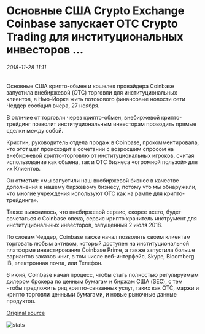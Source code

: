 # Основные США Crypto Exchange Coinbase запускает OTC Crypto Trading для институциональных инвесторов ...

###### 2018-11-28 11:11

Основные США крипто-обмен и кошелек провайдера Coinbase запустила внебиржевой (OTC) торговли для институциональных клиентов, в Нью-Йорке жить потокового финансовые новости сети Чеддер сообщил вчера, 27 ноября.

В отличие от торговли через крипто-обмен, внебиржевой крипто-трейдинг позволит институциональным инвесторам проводить прямые сделки между собой.

Кристин, руководитель отдела продаж в Coinbase, прокомментировала, что этот шаг происходит в сочетании с возросшим спросом на внебиржевой крипто-торговлю от институциональных игроков, считая использование как обмена, так и OTC бизнеса «огромной пользой» для их Клиентов.

Он отметил: «мы запустили наш внебиржевой бизнес в качестве дополнения к нашему биржевому бизнесу, потому что мы обнаружили, что многие учреждения используют OTC как на рампе для крипто-трейдинга».

Также выяснилось, что внебиржевой сервис, скорее всего, будет сочетаться с Coinbase опека, сервис крипто хранитель инструмент для институциональных инвесторов, запущенный 2 июля 2018.

По словам Чеддер, Coinbase также начал позволять своим клиентам торговать любым активом, который доступен на институциональной платформе инвестирования Coinbase Prime, а также запустила больше вариантов заказов книг, в том числе веб-интерфейс, Skype, Bloomberg IB, электронная почта, или Телефон.

6 июня, Coinbase начал процесс, чтобы стать полностью регулируемым дилером брокера по ценным бумагам и биржам США (SEC), с тем чтобы предложить ряд крипто-связанных услуг, таких как OTC, маржи и крипто торговли ценными бумагами, и новые рыночные данные продуктов.

[Original source](https://cointelegraph.com/news/major-us-crypto-exchange-coinbase-launches-otc-crypto-trading-for-institutional-investors)

![stats](https://c.statcounter.com/11760860/0/a89fa40b/1/ "stats")